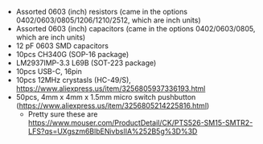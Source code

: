 
- Assorted 0603 (inch) resistors (came in the options 0402/0603/0805/1206/1210/2512, which are inch units)
- Assorted 0603 (inch) capacitors (came in the options 0402/0603/0805, which are inch units)
- 12 pF 0603 SMD capacitors
- 10pcs CH340G (SOP-16 package)
- LM2937IMP-3.3 L69B (SOT-223 package)
- 10pcs USB-C, 16pin
- 10pcs 12MHz crystasls (HC-49/S), https://www.aliexpress.us/item/3256805937336193.html
- 50pcs, 4mm x 4mm x 1.5mm micro switch pushbutton (https://www.aliexpress.us/item/3256805214225816.html)
    - Pretty sure these are https://www.mouser.com/ProductDetail/CK/PTS526-SM15-SMTR2-LFS?qs=UXgszm6BlbENivbslIA%252B5g%3D%3D